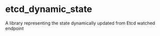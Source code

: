 # etcd_dynamic_state
A library representing the state dynamically updated from Etcd watched endpoint 
